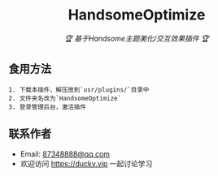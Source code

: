 <div align="center">

# HandsomeOptimize

_🏆 基于Handsome主题美化/交互效果插件 🏆_

</div>

## 食用方法
```
1. 下载本插件，解压放到`usr/plugins/`目录中
2. 文件夹名改为`HandsomeOptimize`
3. 登录管理后台，激活插件
```
## 联系作者
- Email: 87348888@qq.com
- 欢迎访问 https://ducky.vip 一起讨论学习

[comment]: <> (## 许可证 License)

[comment]: <> (- 本项目遵循GPL-3.0开源协议发布。)

[comment]: <> (- 版权所有Copyright © 2022 by ducky &#40;https://ducky.vip&#41;)

[comment]: <> (- All rights reserved。)